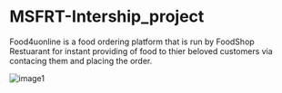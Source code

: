 # MSFRT-Intership_project
Food4uonline is a food ordering platform that is run by FoodShop Restuarant for instant providing of food to thier beloved customers via contacing them and placing the order. 

![image1](https://user-images.githubusercontent.com/91534152/146600896-fbdf8141-0c3b-4fb8-9a5d-f3040586d937.png)


